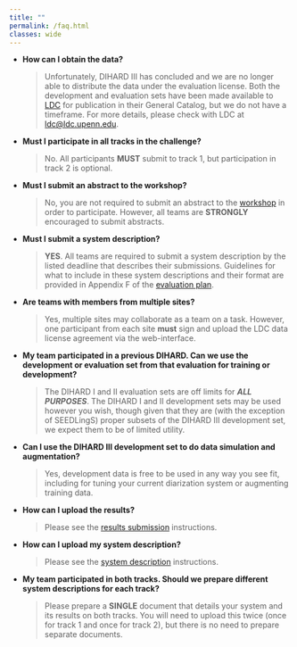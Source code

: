 ```yaml
---
title: ""
permalink: /faq.html
classes: wide
---
```


* **How can I obtain the data?**

  > Unfortunately, DIHARD III has concluded and we are no longer able to distribute
  > the data under the evaluation license. Both the development and evaluation sets
  > have been made available to [LDC](https://www.ldc.upenn.edu/) for publication in their General Catalog, but
  > we do not have a timeframe. For more details, please check with LDC at [ldc@ldc.upenn.edu](ldc@ldc.upenn.edu).

* **Must I participate in all tracks in the challenge?**

  > No. All participants **MUST** submit to track 1, but participation in
  > track 2 is optional.


* **Must I submit an abstract to the workshop?**

  > No, you are not required to submit an abstract to the [workshop](https://dihardchallenge.github.io/dihard3workshop)
  > in order to participate. However, all teams are **STRONGLY** encouraged
  > to submit abstracts.


* **Must I submit a system description?**

  > **YES**. All teams are required to submit a system description by the
  > listed deadline that describes their submissions. Guidelines for what to
  > include in these system descriptions and their format are provided in
  > Appendix F of the [evaluation plan](index.html#plan).

* **Are teams with members from multiple sites?**

  > Yes, multiple sites may collaborate as a team on a task. However, one
  > participant from each site **must** sign and upload the LDC data license
  > agreement via the web-interface.

* **My team participated in a previous DIHARD. Can we use the development or
  evaluation set from that evaluation for training or development?**

  > The DIHARD I and II evaluation sets are off limits for _**ALL PURPOSES**_.
  > The DIHARD I and II development sets may be used however you wish, though
  > given that they are (with the exception of SEEDLingS) proper subsets of
  > the DIHARD III development set, we expect them to be of limited utility.


* **Can I use the DIHARD III development set to do data simulation and
  augmentation?**

  > Yes, development data is free to be used in any way you see fit,
  > including for tuning your current diarization system or augmenting
  > training data.


* **How can I upload the results?**

  > Please see the [results submission](submission.html#results) instructions.


* **How can I upload my system description?**

  > Please see the [system description](submission.html#system) instructions.


* **My team participated in both tracks. Should we prepare different system
  descriptions for each track?**

  > Please prepare a **SINGLE** document that details your system and its
  > results on both tracks. You will need to upload this twice (once for
  > track 1 and once for track 2), but there is no need to prepare separate
  > documents.